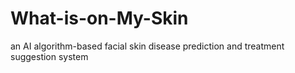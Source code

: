 # What-is-on-My-Skin
an AI algorithm-based facial skin disease prediction and treatment suggestion system

